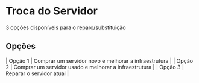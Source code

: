 # Troca do Servidor
3 opções disponíveis para o reparo/substituição

## Opções

| Opção 1 | Comprar um servidor novo e melhorar a infraestrutura | 
| Opção 2 | Comprar um servidor usado e melhorar a infraestrutura | 
| Opção 3 | Reparar o servidor atual | 

